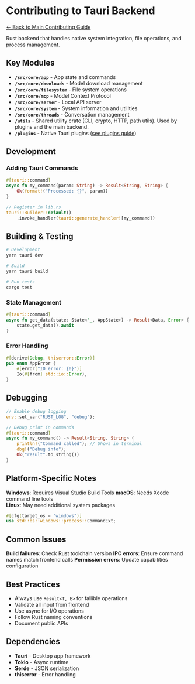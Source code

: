 # Contributing to Tauri Backend

[← Back to Main Contributing Guide](../CONTRIBUTING.md)

Rust backend that handles native system integration, file operations, and process management.

## Key Modules

- **`/src/core/app`** - App state and commands
- **`/src/core/downloads`** - Model download management  
- **`/src/core/filesystem`** - File system operations
- **`/src/core/mcp`** - Model Context Protocol
- **`/src/core/server`** - Local API server
- **`/src/core/system`** - System information and utilities
- **`/src/core/threads`** - Conversation management
- **`/utils`** - Shared utility crate (CLI, crypto, HTTP, path utils). Used by plugins and the main backend.
- **`/plugins`** - Native Tauri plugins ([see plugins guide](./plugins/CONTRIBUTING.md))

## Development

### Adding Tauri Commands

```rust
#[tauri::command]
async fn my_command(param: String) -> Result<String, String> {
    Ok(format!("Processed: {}", param))
}

// Register in lib.rs
tauri::Builder::default()
    .invoke_handler(tauri::generate_handler![my_command])
```

## Building & Testing

```bash
# Development
yarn tauri dev

# Build 
yarn tauri build

# Run tests
cargo test
```

### State Management

```rust
#[tauri::command]
async fn get_data(state: State<'_, AppState>) -> Result<Data, Error> {
    state.get_data().await
}
```

### Error Handling

```rust
#[derive(Debug, thiserror::Error)]
pub enum AppError {
    #[error("IO error: {0}")]
    Io(#[from] std::io::Error),
}
```

## Debugging

```rust
// Enable debug logging
env::set_var("RUST_LOG", "debug");

// Debug print in commands
#[tauri::command]
async fn my_command() -> Result<String, String> {
    println!("Command called"); // Shows in terminal
    dbg!("Debug info");
    Ok("result".to_string())
}
```

## Platform-Specific Notes

**Windows**: Requires Visual Studio Build Tools
**macOS**: Needs Xcode command line tools  
**Linux**: May need additional system packages

```rust
#[cfg(target_os = "windows")]
use std::os::windows::process::CommandExt;
```

## Common Issues

**Build failures**: Check Rust toolchain version
**IPC errors**: Ensure command names match frontend calls
**Permission errors**: Update capabilities configuration

## Best Practices

- Always use `Result<T, E>` for fallible operations
- Validate all input from frontend
- Use async for I/O operations
- Follow Rust naming conventions
- Document public APIs

## Dependencies

- **Tauri** - Desktop app framework
- **Tokio** - Async runtime
- **Serde** - JSON serialization
- **thiserror** - Error handling